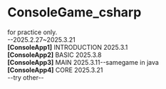 # ConsoleGame_csharp
for practice only.<br>
--2025.2.27~2025.3.21<br>
**[ConsoleApp1]** INTRODUCTION 2025.3.1<br>
**[ConsoleApp2]** BASIC 2025.3.8<br>
**[ConsoleApp3]** MAIN 2025.3.11--samegame in java<br>
**[ConsoleApp4]** CORE 2025.3.21<br>
--try other--
